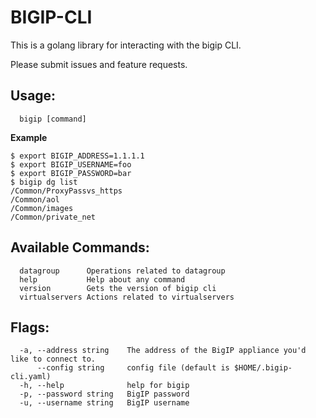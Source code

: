 # BIGIP-CLI

This is a golang library for interacting with the bigip CLI.

Please submit issues and feature requests.

## Usage:
```shell
  bigip [command]
```
**Example**
```shell
$ export BIGIP_ADDRESS=1.1.1.1
$ export BIGIP_USERNAME=foo
$ export BIGIP_PASSWORD=bar
$ bigip dg list
/Common/ProxyPassvs_https
/Common/aol
/Common/images
/Common/private_net
```

## Available Commands:
```shell
  datagroup      Operations related to datagroup
  help           Help about any command
  version        Gets the version of bigip cli
  virtualservers Actions related to virtualservers
```

## Flags:
```shell
  -a, --address string    The address of the BigIP appliance you'd like to connect to.
      --config string     config file (default is $HOME/.bigip-cli.yaml)
  -h, --help              help for bigip
  -p, --password string   BigIP password
  -u, --username string   BigIP username
```
